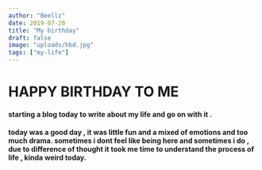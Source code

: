 ```yaml
---
author: "Beellz"
date: 2019-07-20
title: "My birthday"
draft: false
image: "uploads/hbd.jpg"
tags: ["my-life"]
---
```



# HAPPY BIRTHDAY TO ME

#### starting a blog today to write about my life and go on with it .
#### today was a good day , it was little fun and a mixed of emotions and too much drama. sometimes i dont feel like being here and sometimes i do , due to difference of thought it took me time to understand the process of life , kinda weird today.